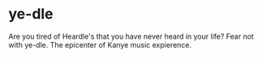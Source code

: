 # ye-dle
Are you tired of Heardle's that you have never heard in your life? Fear not with ye-dle. The epicenter of Kanye music expierence.
